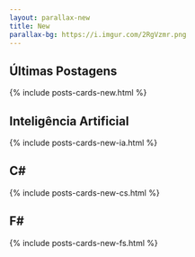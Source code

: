 ```yaml
---
layout: parallax-new
title: New
parallax-bg: https://i.imgur.com/2RgVzmr.png
---
```


<h2 class="center">Últimas Postagens</h2>
{% include posts-cards-new.html %} 

<h2 class="center">Inteligência Artificial</h2>
{% include posts-cards-new-ia.html %} 

<h2 class="center">C#</h2>
{% include posts-cards-new-cs.html %} 

<h2 class="center">F#</h2>
{% include posts-cards-new-fs.html %} 

